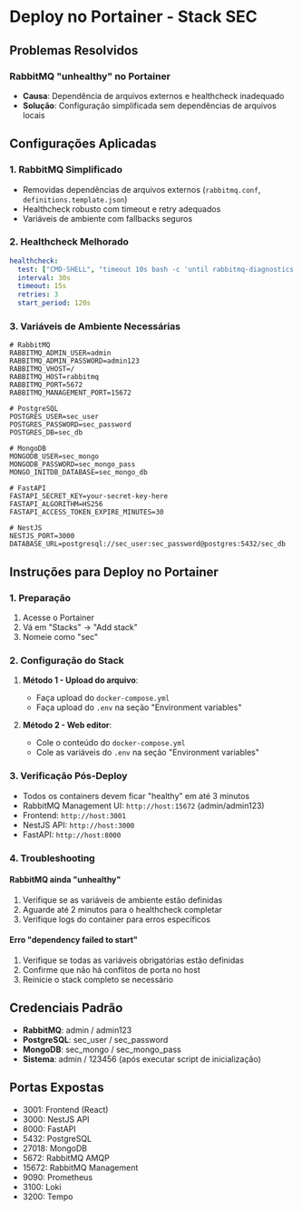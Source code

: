 # Deploy no Portainer - Stack SEC

## Problemas Resolvidos

### RabbitMQ "unhealthy" no Portainer
- **Causa**: Dependência de arquivos externos e healthcheck inadequado
- **Solução**: Configuração simplificada sem dependências de arquivos locais

## Configurações Aplicadas

### 1. RabbitMQ Simplificado
- Removidas dependências de arquivos externos (`rabbitmq.conf`, `definitions.template.json`)
- Healthcheck robusto com timeout e retry adequados
- Variáveis de ambiente com fallbacks seguros

### 2. Healthcheck Melhorado
```yaml
healthcheck:
  test: ["CMD-SHELL", "timeout 10s bash -c 'until rabbitmq-diagnostics check_running; do sleep 1; done' && rabbitmq-diagnostics check_port_connectivity"]
  interval: 30s
  timeout: 15s
  retries: 3
  start_period: 120s
```

### 3. Variáveis de Ambiente Necessárias
```env
# RabbitMQ
RABBITMQ_ADMIN_USER=admin
RABBITMQ_ADMIN_PASSWORD=admin123
RABBITMQ_VHOST=/
RABBITMQ_HOST=rabbitmq
RABBITMQ_PORT=5672
RABBITMQ_MANAGEMENT_PORT=15672

# PostgreSQL
POSTGRES_USER=sec_user
POSTGRES_PASSWORD=sec_password
POSTGRES_DB=sec_db

# MongoDB
MONGODB_USER=sec_mongo
MONGODB_PASSWORD=sec_mongo_pass
MONGO_INITDB_DATABASE=sec_mongo_db

# FastAPI
FASTAPI_SECRET_KEY=your-secret-key-here
FASTAPI_ALGORITHM=HS256
FASTAPI_ACCESS_TOKEN_EXPIRE_MINUTES=30

# NestJS
NESTJS_PORT=3000
DATABASE_URL=postgresql://sec_user:sec_password@postgres:5432/sec_db
```

## Instruções para Deploy no Portainer

### 1. Preparação
1. Acesse o Portainer
2. Vá em "Stacks" → "Add stack"
3. Nomeie como "sec"

### 2. Configuração do Stack
1. **Método 1 - Upload do arquivo**:
   - Faça upload do `docker-compose.yml`
   - Faça upload do `.env` na seção "Environment variables"

2. **Método 2 - Web editor**:
   - Cole o conteúdo do `docker-compose.yml`
   - Cole as variáveis do `.env` na seção "Environment variables"

### 3. Verificação Pós-Deploy
- Todos os containers devem ficar "healthy" em até 3 minutos
- RabbitMQ Management UI: `http://host:15672` (admin/admin123)
- Frontend: `http://host:3001`
- NestJS API: `http://host:3000`
- FastAPI: `http://host:8000`

### 4. Troubleshooting

#### RabbitMQ ainda "unhealthy"
1. Verifique se as variáveis de ambiente estão definidas
2. Aguarde até 2 minutos para o healthcheck completar
3. Verifique logs do container para erros específicos

#### Erro "dependency failed to start"
1. Verifique se todas as variáveis obrigatórias estão definidas
2. Confirme que não há conflitos de porta no host
3. Reinicie o stack completo se necessário

## Credenciais Padrão

- **RabbitMQ**: admin / admin123
- **PostgreSQL**: sec_user / sec_password
- **MongoDB**: sec_mongo / sec_mongo_pass
- **Sistema**: admin / 123456 (após executar script de inicialização)

## Portas Expostas

- 3001: Frontend (React)
- 3000: NestJS API
- 8000: FastAPI
- 5432: PostgreSQL
- 27018: MongoDB
- 5672: RabbitMQ AMQP
- 15672: RabbitMQ Management
- 9090: Prometheus
- 3100: Loki
- 3200: Tempo